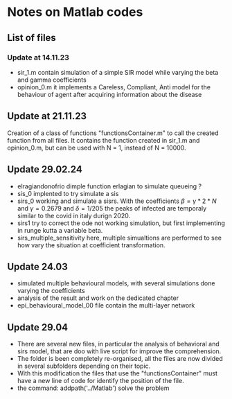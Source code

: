 # Notes on Matlab codes

## List of files
### Update at 14.11.23
- sir_1.m contain simulation  of a simple SIR model while varying the beta and gamma coefficients
- opinion_0.m it implements a Careless, Compliant, Anti model for the behaviour of agent after acquiring information about the disease

## Update at 21.11.23
 Creation of a class of functions "functionsContainer.m" to call the created function from all files. It contains the function created in sir_1.m and opinion_0.m, but can be used with N = 1, instead of N = 10000. 

## Update 29.02.24
- elragiandonofrio dimple function erlagian to simulate queueing ?
- sis_0 implented to try simulate a sis
- sirs_0 working and simulate a sisrs. With the coefficients $\beta = \gamma * 2 * N$ and $\gamma = 0.2679$ and $\delta = 1/205$ the peaks of infected are temporaly similar to the covid in italy durign 2020. 
- sirs1 try to correct the ode not working simulation, but first implementing in runge kutta a variable beta.  
- sirs_multiple_sensitivity here, multiple simualtions are performed to see how vary the situation at coefficient transformation. 

## Update 24.03
- simulated multiple behavioural models, with several simulations done varying the coefficients
- analysis of the result and work on the dedicated chapter
- epi_behavioural_model_00 file contain the multi-layer network

## Update 29.04
- There are several new files, in particular the analysis of behavioral and sirs model, that are doo with live script for improve the comprehension. 
- The folder is been completely re-organised, all the files are now divided in several subfolders depending on their topic.
- With this modification the files that use the "functionsContainer" must have a new line of code for identify the position of the file.
- the command: 
    addpath('../Matlab')
    solve the problem